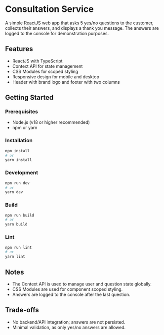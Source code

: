 # Consultation Service

A simple ReactJS web app that asks 5 yes/no questions to the customer, collects their answers, and displays a thank you message. The answers are logged to the console for demonstration purposes.

## Features

- ReactJS with TypeScript
- Context API for state management
- CSS Modules for scoped styling
- Responsive design for mobile and desktop
- Header with brand logo and footer with two columns

## Getting Started

### Prerequisites

- Node.js (v18 or higher recommended)
- npm or yarn

### Installation

```bash
npm install
# or
yarn install
```

### Development

```bash
npm run dev
# or
yarn dev
```

### Build

```bash
npm run build
# or
yarn build
```

### Lint

```bash
npm run lint
# or
yarn lint
```

## Notes

- The Context API is used to manage user and question state globally.
- CSS Modules are used for component scoped styling.
- Answers are logged to the console after the last question.

## Trade-offs

- No backend/API integration; answers are not persisted.
- Minimal validation, as only yes/no answers are allowed.
